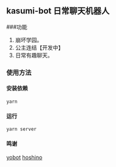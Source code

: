 ## kasumi-bot 日常聊天机器人

###功能
1. 崩坏学园。
2. 公主连结【开发中】
3. 日常有趣聊天。

### 使用方法

#### 安装依赖
```vue
yarn
```

#### 运行
```vue
yarn server
```

#### 鸣谢
<a href="https://github.com/yuudi/yobot">yobot</a>
<a href="https://github.com/Ice-Cirno/HoshinoBot">hoshino</a>
